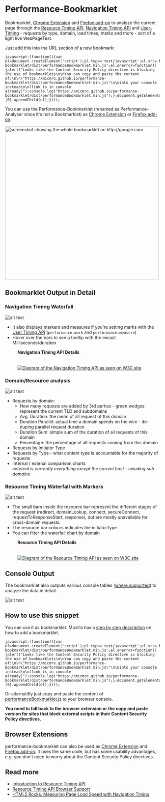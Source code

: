 Performance-Bookmarklet
=======================

Bookmarklet, [Chrome Extension](https://chrome.google.com/webstore/detail/performance-analyser/djgfmlohefpomchfabngccpbaflcahjf) and [Firefox add-on](https://addons.mozilla.org/en-US/firefox/addon/performance-analyser/) to analyze the current page through the [Resource Timing API](http://www.w3.org/TR/resource-timing), [Navigation Timing API](http://www.w3.org/TR/navigation-timing) and [User-Timing](http://www.w3.org/TR/user-timing/) - requests by type, domain, load times, marks and more - sort of a light live WebPageTest.


Just add this into the URL section of a new bookmark:

```
javascript:(function(){var el=document.createElement('script');el.type='text/javascript';el.src='https://micmro.github.io/performance-bookmarklet/dist/performanceBookmarklet.min.js';el.onerror=function(){alert("Looks like the Content Security Policy directive is blocking the use of bookmarklets\n\nYou can copy and paste the content of:\n\n\"https://micmro.github.io/performance-bookmarklet/dist/performanceBookmarklet.min.js\"\n\ninto your console instead\n\n(link is in console already)");console.log("https://micmro.github.io/performance-bookmarklet/dist/performanceBookmarklet.min.js");};document.getElementsByTagName('body')[0].appendChild(el);})();
```

You can use the Performance-Bookmarklet (renamed as Performance-Analyser since it's not a Bookmarklet) as [Chrome Extension](https://chrome.google.com/webstore/detail/performance-analyser/djgfmlohefpomchfabngccpbaflcahjf) or [Firefox add-on](https://addons.mozilla.org/en-US/firefox/addon/performance-analyser/).

<a href="https://raw.githubusercontent.com/micmro/resourceTable/gh-pages/readme-assets/perfbook-full.png"><img src="https://raw.githubusercontent.com/micmro/resourceTable/gh-pages/readme-assets/perfbook-full.png" alt="screenshot showing the whole bookmarklet on http://google.com" height="500" /></a>


Bookmarklet Output in Detail
----------------------------

### Navigation Timing Waterfall

![alt text](https://raw.githubusercontent.com/micmro/resourceTable/gh-pages/readme-assets/perfbook-navigation-timing-waterfall.png "screenshot of navigation timing API waterfall output of bookmarklet on http://walmart.ca/en")

- It also displays markers and measures if you're setting marks with the [User Timing API](http://www.w3.org/TR/user-timing) (`performance.mark` and `performance.measure`)
- Hover over the bars to see a tooltip with the excact Milliseconds/duration

<figure>
  <figcaption><strong>Navigation Timing API Details</strong></figcaption>
  <br/><br/>
  <a href="https://raw.githubusercontent.com/micmro/resourceTable/gh-pages/readme-assets/navigation-timing-overview.svg"><img src="https://raw.githubusercontent.com/micmro/resourceTable/gh-pages/readme-assets/navigation-timing-overview.png" alt="Diagram of the Navigation Timing API as seen on W3C site" /></a>
</figure>


### Domain/Resource analysis

![alt text](https://raw.githubusercontent.com/micmro/resourceTable/gh-pages/readme-assets/perfbook-requests-pie-charts.png "screenshot of pie graph output of bookmarklet on http://velocityconf.com/velocityny2014")

- Requests by domain:
  - How many requests are added by 3rd parties - green wedges represent the current TLD and subdomains
  - Avg. Duration: the mean of all request of this domain
  - Duration Parallel: actual time a domain spends on the wire - de-duping parallel request duration
  - Duration Sum: simple sum of the duration of all requests of this domain
  - Percentage: the percentage of all requests coming from this domain
- Requests by Initiator Type
- Requests by Type - what content type is accountable for the majority of requests
- Internal / extenal comparison charts  
  *external is currently everything except the current host - exluding sub domains*


### Resource Timing Waterfall with Markers

![alt text](https://raw.githubusercontent.com/micmro/resourceTable/gh-pages/readme-assets/perfbook-resources-timing-waterfall.png "screenshot of resource timing API waterfall output of bookmarklet on http://stylify.me")

- The small bars inside the resource bar represent the different stages of the request (redirect, domainLookup, connect, secureConnect, requestToResponseStart, response), but are mostly unavailable for cross-domain requests.
- The resource bar colours indicates the initiatorType
- You can filter the waterfall chart by domain

<figure>
  <figcaption><strong>Resource Timing API Details</strong></figcaption>
  <br/><br/>
  <a href="https://raw.githubusercontent.com/micmro/resourceTable/gh-pages/readme-assets/resource-timing-overview.svg"><img src="https://raw.githubusercontent.com/micmro/resourceTable/gh-pages/readme-assets/resource-timing-overview.png" alt="Diagram of the Resource Timing API as seen on W3C site" /></a>
</figure>


Console Output
--------------

The bookmarklet also outputs various console tables ([where supported](https://developer.mozilla.org/en-US/docs/Web/API/Console/table)) to analyze the data in detail.

![alt text](https://raw.githubusercontent.com/micmro/resourceTable/gh-pages/readme-assets/perfbook-tables-resources.png "tabular output in console of all resources in the page")


How to use this snippet
-----------------------

You can use it as bookmarklet. Mozilla has a [step by step description](https://support.mozilla.org/en-US/kb/bookmarklets-perform-common-web-page-tasks#w_how-do-i-install-a-bookmarklet) on how to add a bookmarklet.

```
javascript:(function(){var el=document.createElement('script');el.type='text/javascript';el.src='https://micmro.github.io/performance-bookmarklet/dist/performanceBookmarklet.min.js';el.onerror=function(){alert("Looks like the Content Security Policy directive is blocking the use of bookmarklets\n\nYou can copy and paste the content of:\n\n\"https://micmro.github.io/performance-bookmarklet/dist/performanceBookmarklet.min.js\"\n\ninto your console instead\n\n(link is in console already)");console.log("https://micmro.github.io/performance-bookmarklet/dist/performanceBookmarklet.min.js");};document.getElementsByTagName('body')[0].appendChild(el);})();
```

Or alternatifly just copy and paste the content of [performanceBookmarklet.js](https://raw.githubusercontent.com/micmro/performance-bookmarklet/master/dist/performanceBookmarklet.js) to your browser console.

**You need to fall back to the browser extension or the copy and paste version for sites that block external scripts in their Content Security Policy directives.**

Browser Extensions
------------------
performance-bookmarklet can also be used as [Chrome Extension](https://chrome.google.com/webstore/detail/performance-analyser/djgfmlohefpomchfabngccpbaflcahjf) and [Firefox add-on](https://addons.mozilla.org/en-US/firefox/addon/performance-analyser/). It uses the same code, but has some usability advantages, e.g. you don't need to worry about the Content Security Policy directives.


Read more
-----------
- [Introduction to Resource Timing API](http://googledevelopers.blogspot.ca/2013/12/measuring-network-performance-with.html)
- [Resource Timing API Browser Support](http://caniuse.com/#feat=resource-timing)
- [HTML5 Rocks: Measuring Page Load Speed with Navigation Timing](http://www.html5rocks.com/en/tutorials/webperformance/basics)

